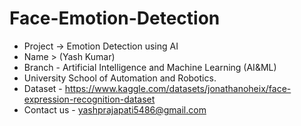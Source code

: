 # Face-Emotion-Detection
- Project -> Emotion Detection using AI
- Name > (Yash Kumar)
- Branch - Artificial Intelligence and Machine Learning (AI&ML) 
- University School of Automation and Robotics.
- Dataset - https://www.kaggle.com/datasets/jonathanoheix/face-expression-recognition-dataset
- Contact us - yashprajapati5486@gmail.com
